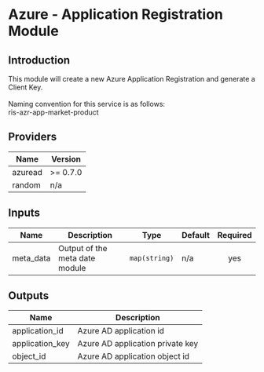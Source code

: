 # Azure - Application Registration Module

## Introduction

This module will create a new Azure Application Registration and generate a Client Key.
<br /><br />
Naming convention for this service is as follows:
<br />
ris-azr-app-market-product
<br />

<!--- BEGIN_TF_DOCS --->
## Providers

| Name | Version |
|------|---------|
| azuread | >= 0.7.0 |
| random | n/a |

## Inputs

| Name | Description | Type | Default | Required |
|------|-------------|------|---------|:-----:|
| meta\_data | Output of the meta date module | `map(string)` | n/a | yes |

## Outputs

| Name | Description |
|------|-------------|
| application\_id | Azure AD application id |
| application\_key | Azure AD application private key |
| object\_id | Azure AD application object id |
<!--- END_TF_DOCS --->
